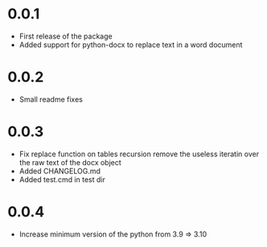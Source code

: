 # 0.0.1
- First release of the package 
- Added support for python-docx to replace text in a word document

# 0.0.2
- Small readme fixes

# 0.0.3
- Fix replace function on tables recursion remove the useless iteratin over the raw text of the docx object
- Added CHANGELOG.md
- Added test.cmd in test dir

# 0.0.4
- Increase minimum version of the python from 3.9 => 3.10